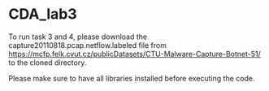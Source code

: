 # CDA_lab3

To run task 3 and 4, please download the capture20110818.pcap.netflow.labeled file from 
https://mcfp.felk.cvut.cz/publicDatasets/CTU-Malware-Capture-Botnet-51/ to the cloned directory. 

Please make sure to have all libraries installed before executing the code. 
